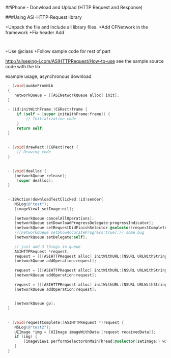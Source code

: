 
##iPhone - Donwload and Upload (HTTP Request and Response)

###Using ASI-HTTP-Request library

+Unpack the file and include all library files.
+Add CFNetwork in the framework
+Fix header
Add 
```objective-c
 ```
```objective-c
 ```
+Use @class
+Follow sample code for rest of part

http://allseeing-i.com/ASIHTTPRequest/How-to-use
see the sample source code with the lib

example usage, asynchronous download
```objective-c
 - (void)awakeFromNib
 {
 	networkQueue = [[ASINetworkQueue alloc] init];
 }
 
 - (id)initWithFrame:(CGRect)frame {
     if (self = [super initWithFrame:frame]) {
         // Initialization code
     }
     return self;
 }
 
 
 - (void)drawRect:(CGRect)rect {
     // Drawing code
 }
 
 
 - (void)dealloc {
 	[networkQueue release];
     [super dealloc];
 }
 
 
 -(IBAction)downloadTestClicked:(id)sender{
 	NSLog(@"test");
 	[imageView1 setImage:nil];
 
 	[networkQueue cancelAllOperations];
 	[networkQueue setDownloadProgressDelegate:progressIndicator];
 	[networkQueue setRequestDidFinishSelector:@selector(requestComplete:)];
 	//[networkQueue setShowAccurateProgress:true];// some bug
 	[networkQueue setDelegate:self];
 
 	// just add 3 things in queue
 	ASIHTTPRequest *request;
 	request = [[[ASIHTTPRequest alloc] initWithURL:[NSURL URLWithString:@"http://blog.objectgraph.com/wp-content/uploads/2008/10/y-27.JPG"]] autorelease];
 	[networkQueue addOperation:request];
 
 	request = [[[ASIHTTPRequest alloc] initWithURL:[NSURL URLWithString:@"http://blog.objectgraph.com/wp-content/uploads/2008/10/y-31.JPG"]] autorelease];
 	[networkQueue addOperation:request];
 
 	request = [[[ASIHTTPRequest alloc] initWithURL:[NSURL URLWithString:@"http://blog.objectgraph.com/wp-content/uploads/2008/10/y-59.JPG"]] autorelease];
 	[networkQueue addOperation:request];
 
 
 	[networkQueue go];
 }
 
 
 - (void)requestComplete:(ASIHTTPRequest *)request {
 	NSLog(@"test2");
 	UIImage *img = [UIImage imageWithData:[request receivedData]];
 	if (img) {
 		[imageView1 performSelectorOnMainThread:@selector(setImage:) withObject:img waitUntilDone:NO];
 	}
 }
 ```



